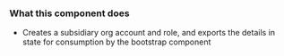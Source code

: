 ### What this component does

* Creates a subsidiary org account and role, and exports the details in state for consumption by the bootstrap component
